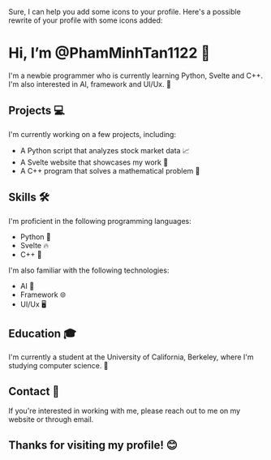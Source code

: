 Sure, I can help you add some icons to your profile. Here's a possible rewrite of your profile with some icons added:

# Hi, I’m @PhamMinhTan1122 👋

I'm a newbie programmer who is currently learning Python, Svelte and C++. I'm also interested in AI, framework and UI/Ux. 🚀

## Projects 💻

I'm currently working on a few projects, including:

* A Python script that analyzes stock market data 📈
* A Svelte website that showcases my work 🎨
* A C++ program that solves a mathematical problem 🔢

## Skills 🛠️

I'm proficient in the following programming languages:

* Python 🐍
* Svelte 🔥
* C++ 💯

I'm also familiar with the following technologies:

* AI 🧠
* Framework 🌐
* UI/Ux 🖥️

## Education 🎓

I'm currently a student at the University of California, Berkeley, where I'm studying computer science. 🐻

## Contact 📧

If you're interested in working with me, please reach out to me on my website or through email.

## Thanks for visiting my profile! 😊
